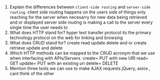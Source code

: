 1.  Explain the differences between `client-side routing` and `server-side routing`.
	client side routing happens on the users side of things only reaching for the server when necesarry for new data being retrieved and or displayed server side routing is making a call to the server every single time the user needs to
1.  What does HTTP stand for?
	hyper text transfer protocol its the primary technology protocol on the web for linking and browsing
1.  What does CRUD stand for?
	create read update delete and or create retrieve update and delete
1.  Which HTTP methods can be mapped to the CRUD acronym that we use when interfacing with APIs/Servers.
	create= PUT with new URI read= GET update= PUT with an existing uri delete=	DELETE
1.  Mention three tools we can use to make AJAX requests
	jQuery, axios , cant think of the other
